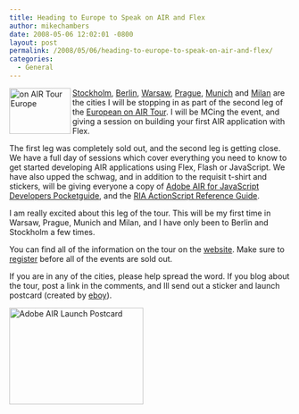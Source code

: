 ```yaml
---
title: Heading to Europe to Speak on AIR and Flex
author: mikechambers
date: 2008-05-06 12:02:01 -0800
layout: post
permalink: /2008/05/06/heading-to-europe-to-speak-on-air-and-flex/
categories:
  - General
---
```



[<img src="http://onair.adobe.com/images/onAIRTourEuropeTrain.png" width="110" height="82" alt="on AIR Tour Europe" border="0" align="left" />][1] [Stockholm][2], [Berlin][3], [Warsaw][4], [Prague][5], [Munich][6] and [Milan][7] are the cities I will be stopping in as part of the second leg of the [European on AIR Tour][8]. I will be MCing the event, and giving a session on building your first AIR application with Flex.  
<!--more-->

  
The first leg was completely sold out, and the second leg is getting close. We have a full day of sessions which cover everything you need to know to get started developing AIR applications using Flex, Flash or JavaScript. We have also upped the schwag, and in addition to the requisit t-shirt and stickers, will be giving everyone a copy of [Adobe AIR for JavaScript Developers Pocketguide][9], and the [RIA ActionScript Reference Guide][10].

I am really excited about this leg of the tour. This will be my first time in Warsaw, Prague, Munich and Milan, and I have only been to Berlin and Stockholm a few times.

You can find all of the information on the tour on the [website][8]. Make sure to [register][8] before all of the events are sold out.

If you are in any of the cities, please help spread the word. If you blog about the tour, post a link in the comments, and Ill send out a sticker and launch postcard (created by [eboy][11]).

[<img src="http://farm4.static.flickr.com/3200/2326197738_947109d6c4_m.jpg" width="240" height="173" alt="Adobe AIR Launch Postcard" />][12]

 [1]: http://onair.adobe.com
 [2]: http://onair.adobe.com/schedule/cities/stockholm.php
 [3]: http://onair.adobe.com/schedule/cities/berlin.php
 [4]: http://onair.adobe.com/schedule/cities/warsaw.php
 [5]: http://onair.adobe.com/schedule/cities/prague.php
 [6]: http://onair.adobe.com/schedule/cities/munich.php
 [7]: http://onair.adobe.com/schedule/cities/milan.php
 [8]: http://onair.adobe.com/schedule/
 [9]: http://labs.adobe.com/wiki/index.php?title=AIR:Books:Adobe_Integrated_Runtime_for_JavaScript_Developers
 [10]: http://www.adobe.com/devnet/actionscript/articles/atp_ria_guide.html
 [11]: http://www.eboy.com
 [12]: http://www.flickr.com/photos/mikechambers/2326197738/ "Adobe AIR Launch Postcard by mike.chambers, on Flickr"